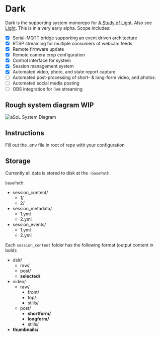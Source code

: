 # Dark 

Dark is the supporting system monorepo for [A Study of Light](https://www.youtube.com/@StudyOfLight). Also see [Light](https://github.com/GKStretton/Light). This is in a very early alpha. Scope includes:

- [x] Serial-MQTT bridge supporting an event driven architecture
- [x] RTSP streaming for multiple consumers of webcam feeds
- [x] Remote firmware update
- [x] Remote camera crop configuration
- [x] Control interface for system
- [x] Session management system
- [x] Automated video, photo, and state report capture
- [ ] Automated post-processing of short- & long-form video, and photos.
- [ ] Automated social media posting
- [ ] OBS integration for live streaming

## Rough system diagram WIP
![aSoL System Diagram](https://user-images.githubusercontent.com/40743870/200128178-5fbe5e19-6592-40bc-837a-b243e97f06bd.png)

## Instructions


Fill out the .env file in root of repo with your configuration


## Storage

Currently all data is stored to disk at the `-basePath`.

`basePath`:
- session_content/
	- 1/
	- 2/
- session_metadata/
	- 1.yml
	- 2.yml
- session_events/
	- 1.yml
	- 2.yml

Each `session_content` folder has the following format (output content in bold):

- dslr/
	- raw/
	- post/
	- **selected/**
- video/
	- raw/
		- front/
		- top/
		- stills/
	- post/
		- **shortform/**
		- **longform/**
		- stills/
- **thumbnails/**